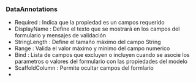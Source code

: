 ### DataAnnotations

* Required : Indica que la propiedad es un campos requerido
* DisplayName : Define el texto que se mostrará en los campos del formulario y mensajes de validación
* StringLength : Define el tamaño máximo del campo String
* Range : Valida el valor máximo y mínimo del campo numerico
* Bind : Lista de campos que excluyen o incluyen cuando se asocie los parametros o valores del formulario con las propiedades del modelo
* ScaffoldColumn : Permite ocultar campos del formlario
* ​